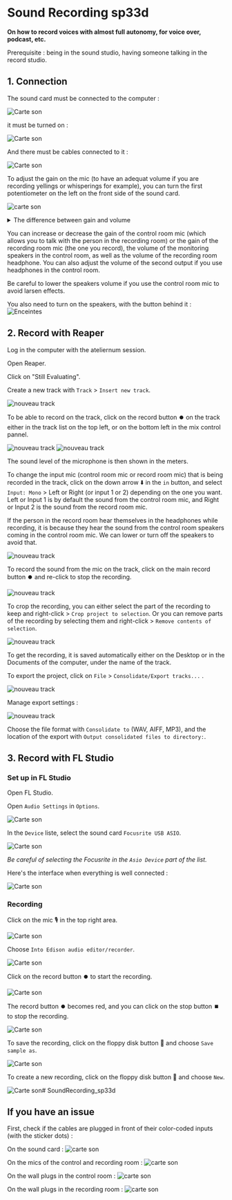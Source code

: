 # Sound Recording sp33d

**On how to record voices with almost full autonomy, for voice over, podcast, etc.**

Prerequisite : being in the sound studio, having someone talking in the record studio.

## 1. Connection

The sound card must be connected to the computer :

![Carte son](./images/img1.jpg)

it must be turned on :

![Carte son](./images/img2.jpg)

And there must be cables connected to it :

![Carte son](./images/img3.jpg)

To adjust the gain on the mic (to have an adequat volume if you are recording yellings or whisperings for example), you can turn the first potentiometer on the left on the front side of the sound card.

![carte son](./images/entree_focusriteEN.png)

<details><summary> The difference between gain and volume</summary>
Gain is the amplification of the input signal (how much sound the mic get), and volume is the amplification of the output signal (how loud are the speakers).
</details>

You can increase or decrease the gain of the control room mic (which allows you to talk with the person in the recording room) or the gain of the recording room mic (the one you record), the volume of the monitoring speakers in the control room, as well as the volume of the recording room headphone. You can also adjust the volume of the second output if you use headphones in the control room.

Be careful to lower the speakers volume if you use the control room mic to avoid larsen effects.

You also need to turn on the speakers, with the button behind it :
![Enceintes](./images/img4.jpg)

## 2. Record with Reaper

Log in the computer with the ateliernum session.

Open Reaper.

<!-- photo -->

Click on "Still Evaluating".

Create a new track with `Track` > `Insert new track`.

![nouveau track](./images/screen1.png)

To be able to record on the track, click on the record button ⏺️ on the track either in the track list on the top left, or on the bottom left in the mix control pannel.

![nouveau track](./images/screen2.png)
![nouveau track](./images/screen3.png)

The sound level of the microphone is then shown in the meters.

To change the input mic (control room mic or record room mic) that is being recorded in the track, click on the down arrow ⬇️ in the `in` button, and select `Input: Mono` > Left or Right (or input 1 or 2) depending on the one you want. Left or Input 1 is by default the sound from the control room mic, and Right or Input 2 is the sound from the record room mic.

If the person in the record room hear themselves in the headphones while recording, it is because they hear the sound from the control room speakers coming in the control room mic. We can lower or turn off the speakers to avoid that.

![nouveau track](./images/capture10.png)

To record the sound from the mic on the track, click on the main record button ⏺️ and re-click to stop the recording.

![nouveau track](./images/screen4.png)

To crop the recording, you can either select the part of the recording to keep and right-click > `Crop project to selection`.
Or you can remove parts of the recording by selecting them and right-click > `Remove contents of selection`.

![nouveau track](./images/screen5.png)

To get the recording, it is saved automatically either on the Desktop or in the Documents of the computer, under the name of the track.

To export the project, click on `File` > `Consolidate/Export tracks...` .

![nouveau track](./images/screen6.png)

Manage export settings :

![nouveau track](./images/screen7.png)

Choose the file format with `Consolidate to` (WAV, AIFF, MP3), and the location of the export with `Output consolidated files to directory:`.

## 3. Record with FL Studio

### Set up in FL Studio

Open FL Studio.

Open `Audio Settings` in `Options`.

![Carte son](./images/capture2.png)

In the `Device` liste, select the sound card `Focusrite USB ASIO`.

![Carte son](./images/capture3.png)

*Be careful of selecting the Focusrite in the `Asio Device` part of the list.*

Here's the interface when everything is well connected :

![Carte son](./images/capture4.png)

### Recording

Click on the mic 🎙️ in the top right area.

![Carte son](./images/capture1.png)

Choose `Into Edison audio editor/recorder`.

![Carte son](./images/capture5.png)

Click on the record button ⏺️ to start the recording.

![Carte son](./images/capture6.png)

The record button ⏺️ becomes red, and you can click on the stop button ⏹️ to stop the recording.

![Carte son](./images/capture7.png)

To save the recording, click on the floppy disk button 💾 and choose `Save sample as`.

![Carte son](./images/capture9.png)

To create a new recording, click on the floppy disk button 💾 and choose `New`.

![Carte son](./images/capture8.png)# SoundRecording_sp33d

## If you have an issue

First, check if the cables are plugged in front of their color-coded inputs (with the sticker dots) :

On the sound card :
![carte son](./images/entree_focusrite.png)

On the mics of the control and recording room :
![carte son](./images/gommettes_mics.png)

On the wall plugs in the control room :
![carte son](./images/gomettes_regie.png)

On the wall plugs in the recording room :
![carte son](./images/gomettes_cabine.png)